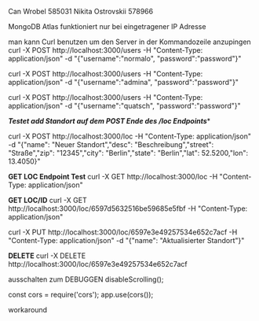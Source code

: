 
Can Wrobel 585031
Nikita Ostrovskii 578966

MongoDB Atlas funktioniert nur bei eingetragener IP Adresse


man kann Curl benutzen um den Server in der Kommandozeile anzupingen
curl -X POST http://localhost:3000/users -H "Content-Type: application/json" -d "{\"username\":\"normalo\", \"password\":\"password\"}"

curl -X POST http://localhost:3000/users -H "Content-Type: application/json" -d "{\"username\":\"admina\", \"password\":\"password\"}"

curl -X POST http://localhost:3000/users -H "Content-Type: application/json" -d "{\"username\":\"quatsch\", \"password\":\"password\"}"

*****Testet add Standort auf dem POST Ende des /loc Endpoints******

curl -X POST http://localhost:3000/loc -H "Content-Type: application/json" -d "{\"name\": \"Neuer Standort\",\"desc\": \"Beschreibung\",\"street\": \"Straße\",\"zip\": \"12345\",\"city\": \"Berlin\",\"state\": \"Berlin\",\"lat\": 52.5200,\"lon\": 13.4050}"

**GET LOC Endpoint Test**
curl -X GET http://localhost:3000/loc -H "Content-Type: application/json"

**GET LOC/ID**
curl -X GET http://localhost:3000/loc/6597d5632516be59685e5fbf -H "Content-Type: application/json"

curl -X PUT http://localhost:3000/loc/6597e3e49257534e652c7acf -H "Content-Type: application/json" -d "{\"name\": \"Aktualisierter Standort\"}"

**DELETE**
curl -X DELETE http://localhost:3000/loc/6597e3e49257534e652c7acf

ausschalten zum DEBUGGEN
disableScrolling();

const cors = require('cors');
app.use(cors());

workaround